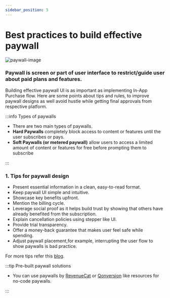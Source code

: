 ```yaml
---
sidebar_position: 5
---
```


# Best practices to build effective paywall

![paywall-image](/img/about-in-app-purchase/paywall.jpg)

### Paywall is screen or part of user interface to restrict/guide user about paid plans and features.
Building effective paywall UI is as important as implementing In-App Purchase flow.
Here are some points about tips and rules, to improve paywall designs as well avoid hustle while getting final approvals from respective platform.

:::info Types of paywalls

- There are two main types of paywalls.
- **Hard Paywalls** completely block access to content or features until the user subscribes or pays.
- **Soft Paywalls (or metered paywall)** allow users to access a limited amount of content or features for free before prompting them to subscribe

:::

### 1. Tips for paywall design

- Present essential information in a clean, easy-to-read format.
- Keep paywall UI simple and intuitive.
- Showcase key benefits upfront.
- Mention the billing cycle.
- Leverage social proof as it helps build trust by showing that others have already benefited from the subscription.
- Explain cancellation policies using stepper like UI.
- Provide trial transparency.
- Offer a money-back guarantee that makes user feel safe while spending.
- Adjust paywall placement,for example, interrupting the user flow to show paywalls is bad practice.

For more tips refer this [blog](https://qonversion.io/blog/paywall-design-uiux-examples/).

:::tip Pre-built paywall solutions

- You can use paywalls by [RevenueCat](https://www.revenuecat.com/feature/paywalls/) or [Qonversion](https://qonversion.io/paywall-gallery?) like resources for no-code paywalls.

::: 
